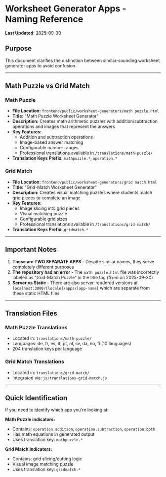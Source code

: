 # Worksheet Generator Apps - Naming Reference

**Last Updated:** 2025-09-30

## Purpose
This document clarifies the distinction between similar-sounding worksheet generator apps to avoid confusion.

---

## Math Puzzle vs Grid Match

### Math Puzzle
- **File Location:** `frontend/public/worksheet-generators/math puzzle.html`
- **Title:** "Math Puzzle Worksheet Generator"
- **Description:** Creates math arithmetic puzzles with addition/subtraction operations and images that represent the answers
- **Key Features:**
  - Addition and subtraction operations
  - Image-based answer matching
  - Configurable number ranges
  - Professional translations available in `/translations/math-puzzle/`
- **Translation Keys Prefix:** `mathpuzzle.*`, `operation.*`

### Grid Match
- **File Location:** `frontend/public/worksheet-generators/grid match.html`
- **Title:** "Grid-Match Worksheet Generator"
- **Description:** Creates visual matching puzzles where students match grid pieces to complete an image
- **Key Features:**
  - Image slicing into grid pieces
  - Visual matching puzzle
  - Configurable grid sizes
  - Professional translations available in `/translations/grid-match/`
- **Translation Keys Prefix:** `gridmatch.*`

---

## Important Notes

1. **These are TWO SEPARATE APPS** - Despite similar names, they serve completely different purposes
2. **The repository had an error** - The `math puzzle.html` file was incorrectly labeled as "Grid-Match Puzzle" in the title tag (fixed on 2025-09-30)
3. **Server vs Static** - There are also server-rendered versions at `localhost:3000/[locale]/apps/[app-name]` which are separate from these static HTML files

---

## Translation Files

### Math Puzzle Translations
- Located in: `translations/math-puzzle/`
- Languages: de, fr, es, it, pt, nl, sv, da, no, fi (10 languages)
- 204 translation keys per language

### Grid Match Translations
- Located in: `translations/grid-match/`
- Integrated via: `js/translations-grid-match.js`

---

## Quick Identification

If you need to identify which app you're looking at:

**Math Puzzle indicators:**
- Contains: `operation.addition`, `operation.subtraction`, `operation.both`
- Has math equations in generated output
- Uses translation key: `mathpuzzle.*`

**Grid Match indicators:**
- Contains: grid slicing/cutting logic
- Visual image matching puzzle
- Uses translation key: `gridmatch.*`